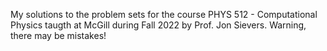 My solutions to the problem sets for the course PHYS 512 - Computational Physics taugth at McGill during Fall 2022 by Prof. Jon Sievers. Warning, there may be mistakes!
